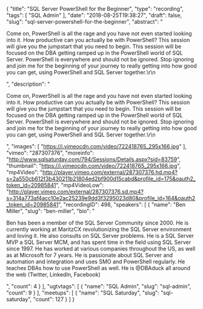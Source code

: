 {
  "title": "SQL Server PowerShell for the Beginner",
  "type": "recording",
  "tags": [
    "SQL Admin"
  ],
  "date": "2018-08-25T19:38:27",
  "draft": false,
  "slug": "sql-server-powershell-for-the-beginner",
  "abstract": "<p>Come on, PowerShell is all the rage and you have not even started looking into it. How productive can you actually be with PowerShell? This session will give you the jumpstart that you need to begin. This session will be focused on the DBA getting ramped up in the PowerShell world of SQL Server. PowerShell is everywhere and should not be ignored. Stop ignoring and join me for the beginning of your journey to really getting into how good you can get, using PowerShell and SQL Server together.\r\n</p>",
  "description": "<p>Come on, PowerShell is all the rage and you have not even started looking into it. How productive can you actually be with PowerShell? This session will give you the jumpstart that you need to begin. This session will be focused on the DBA getting ramped up in the PowerShell world of SQL Server. PowerShell is everywhere and should not be ignored. Stop ignoring and join me for the beginning of your journey to really getting into how good you can get, using PowerShell and SQL Server together.\r\n</p>",
  "images": [
    "https://i.vimeocdn.com/video/722418765_295x166.jpg"
  ],
  "vimeo": "287307376",
  "moreinfo": "http://www.sqlsaturday.com/794/Sessions/Details.aspx?sid=83759",
  "thumbnail": "https://i.vimeocdn.com/video/722418765_295x166.jpg",
  "mp4Video": "http://player.vimeo.com/external/287307376.hd.mp4?s=2a550cb612f3b430211b21804ed2bf900d15cabd&profile_id=175&oauth2_token_id=20985841",
  "mp4VideoLow": "http://player.vimeo.com/external/287307376.sd.mp4?s=314a773af4acc10e2ac25239e9dd3f3295023d80&profile_id=164&oauth2_token_id=20985841",
  "recordingID": 498,
  "speakers": [
    {
      "name": "Ben Miller",
      "slug": "ben-miller",
      "bio": "<p>Ben has been a member of the SQL Server Community since 2000. He is currently working at MaritzCX revolutionizing the SQL Server environment and loving it. He also consults on SQL Server problems.  He is a SQL Server MVP a SQL Server MCM, and has spent time in the field using SQL Server since 1997. He has worked at various companies throughout the US, as well as at Microsoft for 7 years. He is passionate about SQL Server and automation and integration and uses SMO and PowerShell regularly. He teaches DBAs how to use PowerShell as well. He is @DBAduck all around the web (Twitter, LinkedIn, Facebook)</p>",
      "count": 4
    }
  ],
  "ugtvtags": [
    {
      "name": "SQL Admin",
      "slug": "sql-admin",
      "count": 9
    }
  ],
  "meetups": [
    {
      "name": "SQL Saturday",
      "slug": "sql-saturday",
      "count": 127
    }
  ]
}